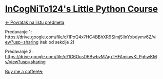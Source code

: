 # [InCogNiTo124's Little Python Course](https://www.github.com/studosi-fer/ILPC)

[<- Povratak na listu predmeta](https://www.github.com/studosi/FER)

Predavanje 1: https://drive.google.com/file/d/1PoQ4x7HC4BBhXR9SimjSlInYxbdymv6Z/view?usp=sharing (tek od sekcije 2)

Predavanje 2: https://drive.google.com/file/d/1G6OosD6BwbvM7agTHFAmiuwKLPghwKMv/view?usp=sharing


[Buy me a coffee!☕](https://www.buymeacoffee.com/ilpc)
